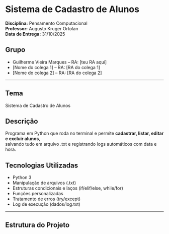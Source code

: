 ﻿# Sistema de Cadastro de Alunos

**Disciplina:** Pensamento Computacional  
**Professor:** Augusto Kruger Ortolan  
**Data de Entrega:** 31/10/2025  

## Grupo
- Guilherme Vieira Marques – RA: [teu RA aqui]
- [Nome do colega 1] – RA: [RA do colega 1]
- [Nome do colega 2] – RA: [RA do colega 2]

---

## Tema
Sistema de Cadastro de Alunos

## Descrição
Programa em Python que roda no terminal e permite **cadastrar, listar, editar e excluir alunos**,  
salvando tudo em arquivo .txt e registrando logs automáticos com data e hora.

## Tecnologias Utilizadas
- Python 3  
- Manipulação de arquivos (.txt)  
- Estruturas condicionais e laços (if/elif/else, while/for)  
- Funções personalizadas  
- Tratamento de erros (try/except)  
- Log de execução (dados/log.txt)  

---

## Estrutura do Projeto
